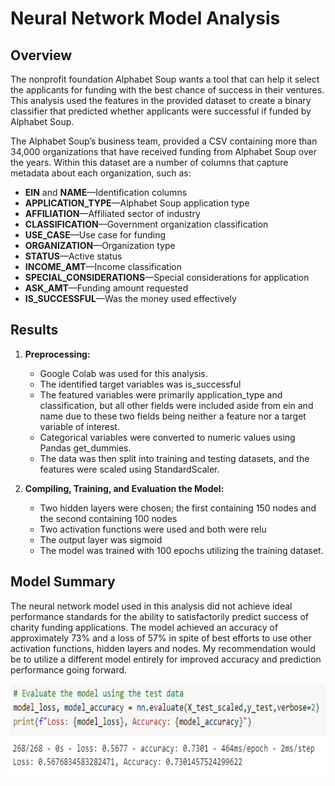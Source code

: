 # Neural Network Model Analysis

## Overview

The nonprofit foundation Alphabet Soup wants a tool that can help it select the applicants for funding with the best chance of success in their ventures. This analysis used the features in the provided dataset to create a binary classifier that predicted whether applicants were successful if funded by Alphabet Soup.

The Alphabet Soup’s business team, provided a CSV containing more than 34,000 organizations that have received funding from Alphabet Soup over the years. Within this dataset are a number of columns that capture metadata about each organization, such as:

* **EIN** and **NAME**—Identification columns
* **APPLICATION_TYPE**—Alphabet Soup application type
* **AFFILIATION**—Affiliated sector of industry
* **CLASSIFICATION**—Government organization classification
* **USE_CASE**—Use case for funding
* **ORGANIZATION**—Organization type
* **STATUS**—Active status
* **INCOME_AMT**—Income classification
* **SPECIAL_CONSIDERATIONS**—Special considerations for application
* **ASK_AMT**—Funding amount requested
* **IS_SUCCESSFUL**—Was the money used effectively

## Results

1. **Preprocessing:** 
   *  Google Colab was used for this analysis. 
   * The identified target variables was is_successful
   * The featured variables were primarily application_type and classification, but all other fields were included aside from
     ein and name due to these two fields being neither a feature nor a target variable of interest.
   * Categorical variables were converted to numeric values using Pandas get_dummies. 
   * The data was then split into training and testing datasets, and the features were scaled using StandardScaler.

2. **Compiling, Training, and Evaluation the Model:**
   *  Two hidden layers were chosen; the first containing 150 nodes and the second containing 100 nodes
   *  Two activation functions were used and both were relu
   *  The output layer was sigmoid
   *  The model was trained with 100 epochs utilizing the training dataset. 

## Model Summary

The neural network model used in this analysis did not achieve ideal performance standards for the ability to satisfactorily predict success of charity funding applications. The model achieved an accuracy of approximately 73% and a loss of 57% in spite of best efforts to use other activation functions, hidden layers and nodes. My recommendation would be to utilize a different model entirely for improved accuracy and prediction performance going forward. 

<p align="center">
  <img width="600" height="150" src="https://github.com/SEBraun1/deep-learning-challenge/blob/2f0f7c2ffcf4282f6352107577a3143bdfeccb39/modelresults.PNG">
</p>
